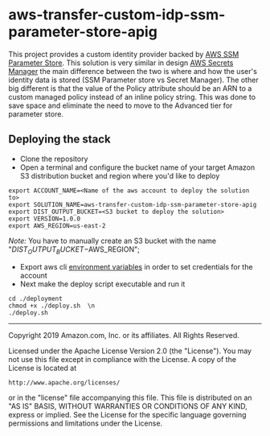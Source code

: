 # aws-transfer-custom-idp-ssm-parameter-store-apig
This project provides a custom identity provider backed by [AWS SSM Parameter Store](https://docs.aws.amazon.com/systems-manager/latest/userguide/systems-manager-parameter-store.html). 
This solution is very similar in design [AWS Secrets Manager](https://s3.amazonaws.com/aws-transfer-resources/custom-idp-templates/aws-transfer-custom-idp-secrets-manager-apig.template.yml) the main difference between the two is where and how the user's identity data is stored (SSM Parameter store vs Secret Manager). The other big different is that the value of the Policy attribute should be an ARN to a custom managed policy instead of an inline policy string. This was done to save space and eliminate the need to move to the Advanced tier for parameter store.   

## Deploying the stack
* Clone the repository
* Open a terminal and configure the bucket name of your target Amazon S3 distribution bucket and region where you'd like to deploy
```
export ACCOUNT_NAME=<Name of the aws account to deploy the solution to>
export SOLUTION_NAME=aws-transfer-custom-idp-ssm-parameter-store-apig
export DIST_OUTPUT_BUCKET=<S3 bucket to deploy the solution>
export VERSION=1.0.0
export AWS_REGION=us-east-2
```
_Note:_ You have to manually create an S3 bucket with the name "$DIST_OUTPUT_BUCKET-$AWS_REGION"; 
* Export aws cli [environment variables](https://docs.aws.amazon.com/cli/latest/userguide/cli-configure-envvars.html) in order to set credentials for the account 
* Next make the deploy script executable and run it
```
cd ./deployment
chmod +x ./deploy.sh  \n
./deploy.sh
```
---


Copyright 2019 Amazon.com, Inc. or its affiliates. All Rights Reserved.

Licensed under the Apache License Version 2.0 (the "License"). You may not use this file except in compliance with the License. A copy of the License is located at

    http://www.apache.org/licenses/

or in the "license" file accompanying this file. This file is distributed on an "AS IS" BASIS, WITHOUT WARRANTIES OR CONDITIONS OF ANY KIND, express or implied. See the License for the specific language governing permissions and limitations under the License.

